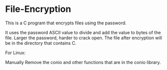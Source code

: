 # File-Encryption
This is a C program that encrypts files using the password.

It uses the password ASCII value to divide and add the value to bytes of the file. Larger the password, harder to crack open.
The file after encryption will be in the directory that contains C.

For Linux:

Manually Remove the conio and other functions that are in the conio library.
